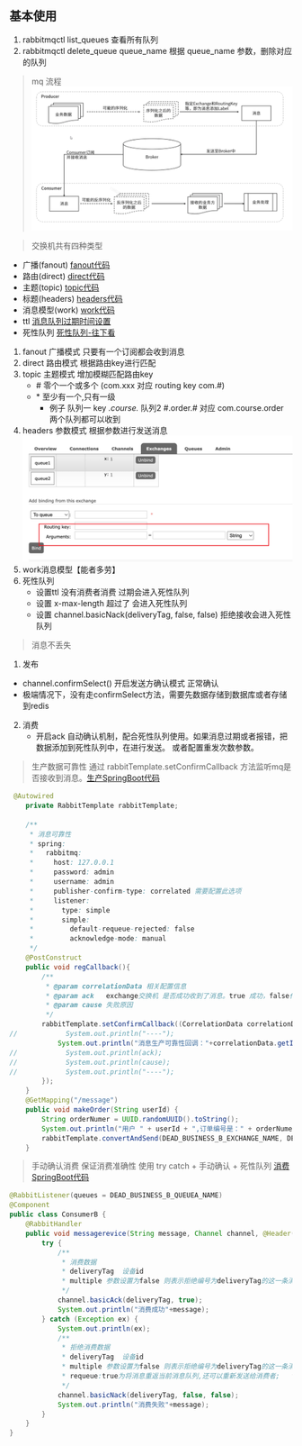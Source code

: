 ## 基本使用
1. rabbitmqctl list_queues 查看所有队列
2. rabbitmqctl delete_queue queue_name 根据 queue_name 参数，删除对应的队列
> mq 流程
!["log"](./images/1.png)

> 交换机共有四种类型
* 广播(fanout) [fanout代码](https://github.com/mr-zxy/NetworkSecurityDocs/tree/main/RabbitMQ/code/mqJava/fanout)
* 路由(direct) [direct代码](https://github.com/mr-zxy/NetworkSecurityDocs/tree/main/RabbitMQ/code/mqJava/direct)
* 主题(topic) [topic代码](https://github.com/mr-zxy/NetworkSecurityDocs/tree/main/RabbitMQ/code/mqJava/topic)
* 标题(headers) [headers代码](https://github.com/mr-zxy/NetworkSecurityDocs/tree/main/RabbitMQ/code/mqJava/headers)
* 消息模型(work) [work代码](https://github.com/mr-zxy/NetworkSecurityDocs/tree/main/RabbitMQ/code/mqJava/work)
* ttl [消息队列过期时间设置](https://github.com/mr-zxy/NetworkSecurityDocs/tree/main/RabbitMQ/code/mqJava/ttl)
* 死性队列 [死性队列-往下看](https://github.com/mr-zxy/NetworkSecurityDocs/blob/main/RabbitMQ/code/springBoot/DirectRabbitConfig.java)

1. fanout 广播模式 只要有一个订阅都会收到消息 
2. direct 路由模式 根据路由key进行匹配 
3. topic  主题模式 增加模糊匹配路由key 
    * \# 零个一个或多个 (com.xxx 对应 routing key com.#) 
    * \* 至少有一个,只有一级 
        + 例子 队列一 key *.course.* 队列2 #.order.# 对应 com.course.order 两个队列都可以收到
4. headers 参数模式 根据参数进行发送消息 
    !["headers"](./images/2.png)
5. work消息模型【能者多劳】
6. 死性队列 
    * 设置ttl 没有消费者消费 过期会进入死性队列
    * 设置 x-max-length 超过了 会进入死性队列
    * 设置 channel.basicNack(deliveryTag, false, false) 拒绝接收会进入死性队列

> 消息不丢失 

1. 发布
 * channel.confirmSelect() 开启发送方确认模式 正常确认
 * 极端情况下，没有走confirmSelect方法，需要先数据存储到数据库或者存储到redis
2. 消费
    * 开启ack 自动确认机制，配合死性队列使用。如果消息过期或者报错，把数据添加到死性队列中，在进行发送。 或者配置重发次数参数。 

> 生产数据可靠性 通过 rabbitTemplate.setConfirmCallback 方法监听mq是否接收到消息。[生产SpringBoot代码](https://github.com/mr-zxy/NetworkSecurityDocs/blob/main/RabbitMQ/code/springBoot/OrderService.java)
```java
 @Autowired
    private RabbitTemplate rabbitTemplate;

    /**
     * 消息可靠性
     * spring:
     *   rabbitmq:
     *     host: 127.0.0.1
     *     password: admin
     *     username: admin
     *     publisher-confirm-type: correlated 需要配置此选项
     *     listener:
     *       type: simple
     *       simple:
     *         default-requeue-rejected: false
     *         acknowledge-mode: manual
     */
    @PostConstruct
    public void regCallback(){
        /**
         * @param correlationData 相关配置信息
         * @param ack   exchange交换机 是否成功收到了消息。true 成功，false代表失败
         * @param cause 失败原因
         */
        rabbitTemplate.setConfirmCallback((CorrelationData correlationData, boolean ack, String cause)->{
//            System.out.println("----");
            System.out.println("消息生产可靠性回调："+correlationData.getId());
//            System.out.println(ack);
//            System.out.println(cause);
//            System.out.println("----");
        });
    }
    @GetMapping("/message")
    public void makeOrder(String userId) {
        String orderNumer = UUID.randomUUID().toString();
        System.out.println("用户 " + userId + ",订单编号是：" + orderNumer);
        rabbitTemplate.convertAndSend(DEAD_BUSINESS_B_EXCHANGE_NAME, DEAD_BUSINESS_B_KEY_NAME, orderNumer,new CorrelationData(orderNumer));
    }
```
> 手动确认消费 保证消费准确性 使用 try catch + 手动确认 + 死性队列 [消费SpringBoot代码](https://github.com/mr-zxy/NetworkSecurityDocs/blob/main/RabbitMQ/code/springBoot/ConsumerDead.java)
```java
@RabbitListener(queues = DEAD_BUSINESS_B_QUEUEA_NAME)
@Component
public class ConsumerB {
    @RabbitHandler
    public void messagerevice(String message, Channel channel, @Header(AmqpHeaders.DELIVERY_TAG) long deliveryTag) throws IOException {
        try {
            /**
             * 消费数据
             * deliveryTag  设备id
             * multiple 参数设置为false 则表示拒绝编号为deliveryTag的这一条消息，这时候basicNack 和basicReject 方法一样;multiple 参数设置为true 则表示拒绝deliveryTag 编号之前所有未被当前消费者确认的消息。
             */
            channel.basicAck(deliveryTag, true);
            System.out.println("消费成功"+message);
        } catch (Exception ex) {
            System.out.println(ex);
            /**
             * 拒绝消费数据
             * deliveryTag  设备id
             * multiple 参数设置为false 则表示拒绝编号为deliveryTag的这一条消息，这时候basicNack 和basicReject 方法一样;multiple 参数设置为true 则表示拒绝deliveryTag 编号之前所有未被当前消费者确认的消息。
             * requeue:true为将消息重返当前消息队列,还可以重新发送给消费者;   false:将消息丢弃 如果有死性队列 会被丢入死性队列中
             */
            channel.basicNack(deliveryTag, false, false);
            System.out.println("消费失败"+message);
        }
    }
}
```
